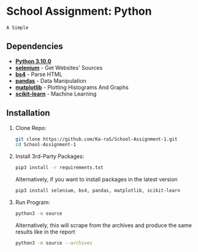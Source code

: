 # School Assignment: Python
    A Simple


## Dependencies
- [**Python 3.10.0**](https://www.python.org/downloads/release/python-3100/)
- [**selenium**](https://pypi.org/project/selenium/) - Get Websites' Sources
- [**bs4**](https://pypi.org/project/bs4/) - Parse HTML
- [**pandas**](https://pypi.org/project/pandas/) - Data Manipulation
- [**matplotlib**](https://pypi.org/project/matplotlib/) - Plotting Histograms And Graphs
- [**scikit-learn**](https://pypi.org/project/scikit-learn/) - Machine Learning

## Installation

1. Clone Repo:
    ```bash
    git clone https://github.com/Ka-raS/School-Assignment-1.git
    cd School-Assignment-1
    ```

2. Install 3rd-Party Packages:
    ```bash
    pip3 install -r requirements.txt
    ```

    Alternatively, if you want to install packages in the latest version
    ```bash
    pip3 install selenium, bs4, pandas, matplotlib, scikit-learn
    ```

3. Run Program:
    ```bash
    python3 -m source
    ```

    Alternatively, this will scrape from the archives and produce the same results like in the report
    ```bash
    python3 -m source --archives
    ```